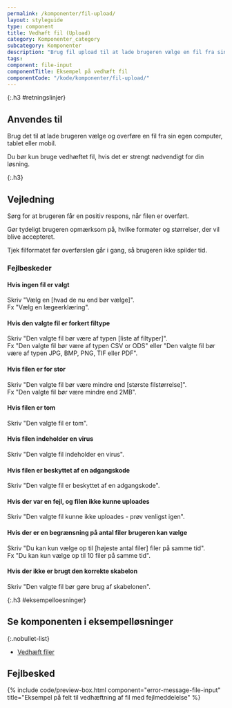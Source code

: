 ```yaml
---
permalink: /komponenter/fil-upload/
layout: styleguide
type: component
title: Vedhæft fil (Upload)
category: Komponenter_category
subcategory: Komponenter
description: "Brug fil upload til at lade brugeren vælge en fil fra sin egen computer, tablet eller mobil."
tags:
component: file-input
componentTitle: Eksempel på vedhæft fil
componentCode: "/kode/komponenter/fil-upload/"
---
```


{:.h3 #retningslinjer}
## Anvendes til

Brug det til at lade brugeren vælge og overføre en fil fra sin egen computer, tablet eller mobil.

Du bør kun bruge vedhæftet fil, hvis det er strengt nødvendigt for din løsning.

{:.h3}
## Vejledning

Sørg for at brugeren får en positiv respons, når filen er overført.

Gør tydeligt brugeren opmærksom på, hvilke formater og størrelser, der vil blive accepteret.

Tjek filformatet før overførslen går i gang, så brugeren ikke spilder tid.

### Fejlbeskeder

#### Hvis ingen fil er valgt
Skriv "Vælg en [hvad de nu end bør vælge]".<br />
Fx "Vælg en lægeerklæring".

#### Hvis den valgte fil er forkert filtype
Skriv "Den valgte fil bør være af typen [liste af filtyper]".<br />
Fx "Den valgte fil bør være af typen CSV or ODS" eller "Den valgte fil bør være af typen JPG, BMP, PNG, TIF eller PDF".

#### Hvis filen er for stor
Skriv "Den valgte fil bør være mindre end [største filstørrelse]".<br />
Fx "Den valgte fil bør være mindre end 2MB".

#### Hvis filen er tom
Skriv "Den valgte fil er tom".

#### Hvis filen indeholder en virus
Skriv "Den valgte fil indeholder en virus".

#### Hvis filen er beskyttet af en adgangskode
Skriv "Den valgte fil er beskyttet af en adgangskode".

#### Hvis der var en fejl, og filen ikke kunne uploades
Skriv "Den valgte fil kunne ikke uploades - prøv venligst igen".

#### Hvis der er en begrænsning på antal filer brugeren kan vælge
Skriv "Du kan kun vælge op til [højeste antal filer] filer på samme tid".<br />
Fx "Du kan kun vælge op til 10 filer på samme tid".

#### Hvis der ikke er brugt den korrekte skabelon
Skriv "Den valgte fil bør gøre brug af skabelonen".

{:.h3 #eksempelloesninger}
## Se komponenten i eksempelløsninger

{:.nobullet-list}
- <a href="/pages/eksempler/vedhaeft-fil/fil-1/?r={{page.permalink}}%23eksempelloesninger" title="Eksempelløsning Vedhæft filer åbnes i nyt vindue">Vedhæft filer</a>

## Fejlbesked
{% include code/preview-box.html component="error-message-file-input" title="Eksempel på felt til vedhæftning af fil med fejlmeddelelse" %}